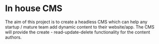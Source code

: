 # In house CMS

The aim of this project is to create a headless CMS which can help any startup / mature team add dynamic content to their website/app. The CMS will provide the create - read-update-delete functionality for the content authors.
